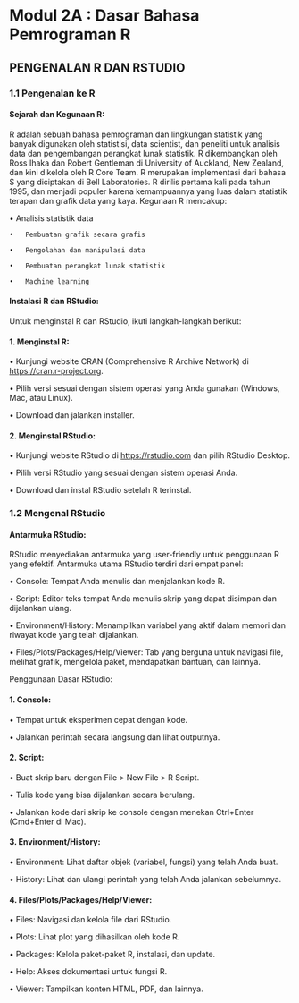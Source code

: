 # Modul 2A : Dasar Bahasa Pemrograman R

## PENGENALAN R DAN RSTUDIO

### 1.1 Pengenalan ke R

#### Sejarah dan Kegunaan R:

R adalah sebuah bahasa pemrograman dan lingkungan statistik yang banyak digunakan oleh statistisi, data scientist, dan peneliti untuk analisis data dan pengembangan perangkat lunak statistik. R dikembangkan oleh Ross Ihaka dan Robert Gentleman di University of Auckland, New Zealand, dan kini dikelola oleh R Core Team. R merupakan implementasi dari bahasa S yang diciptakan di Bell Laboratories. R dirilis pertama kali pada tahun 1995, dan menjadi populer karena kemampuannya yang luas dalam statistik terapan dan grafik data yang kaya.
Kegunaan R mencakup:

  •	Analisis statistik data
  
    •	Pembuatan grafik secara grafis
  
    •	Pengolahan dan manipulasi data
  
    •	Pembuatan perangkat lunak statistik
  
    •	Machine learning

#### Instalasi R dan RStudio:

Untuk menginstal R dan RStudio, ikuti langkah-langkah berikut:

#### 1.	Menginstal R:
   • Kunjungi website CRAN (Comprehensive R Archive Network) di https://cran.r-project.org.
 
   • Pilih versi sesuai dengan sistem operasi yang Anda gunakan (Windows, Mac, atau Linux).
  
   • Download dan jalankan installer.
 
 #### 2.	Menginstal RStudio:
 
  • Kunjungi website RStudio di https://rstudio.com dan pilih RStudio Desktop.

  • Pilih versi RStudio yang sesuai dengan sistem operasi Anda.

  • Download dan instal RStudio setelah R terinstal.


### 1.2 Mengenal RStudio
#### Antarmuka RStudio:

RStudio menyediakan antarmuka yang user-friendly untuk penggunaan R yang efektif. Antarmuka utama RStudio terdiri dari empat panel:

  •	Console: Tempat Anda menulis dan menjalankan kode R.
  
  •	Script: Editor teks tempat Anda menulis skrip yang dapat disimpan dan dijalankan ulang.
  
  •	Environment/History: Menampilkan variabel yang aktif dalam memori dan riwayat kode yang telah dijalankan.
  
  •	Files/Plots/Packages/Help/Viewer: Tab yang berguna untuk navigasi file, melihat grafik, mengelola paket, mendapatkan bantuan, dan lainnya.
  
Penggunaan Dasar RStudio:
#### 1.	Console:

• Tempat untuk eksperimen cepat dengan kode.

• Jalankan perintah secara langsung dan lihat outputnya.

#### 2.	Script:
•	Buat skrip baru dengan File > New File > R Script.

•	Tulis kode yang bisa dijalankan secara berulang.

• Jalankan kode dari skrip ke console dengan menekan Ctrl+Enter (Cmd+Enter di Mac).

#### 3.	Environment/History:
•	Environment: Lihat daftar objek (variabel, fungsi) yang telah Anda buat.

•	History: Lihat dan ulangi perintah yang telah Anda jalankan sebelumnya.

#### 4.	Files/Plots/Packages/Help/Viewer:
•	Files: Navigasi dan kelola file dari RStudio.

•	Plots: Lihat plot yang dihasilkan oleh kode R.

•	Packages: Kelola paket-paket R, instalasi, dan update.

•	Help: Akses dokumentasi untuk fungsi R.

•	Viewer: Tampilkan konten HTML, PDF, dan lainnya.

